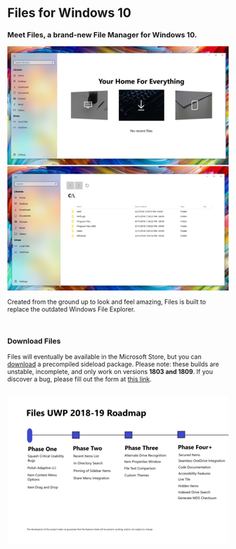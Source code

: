 <h1>Files for Windows 10</h1>
<h3>Meet Files, a brand-new File Manager for Windows 10.</h3>
<img src="Assets/FilesHome.PNG" width="800px">
<img src="Assets/FilesDrive.PNG" width="800px">
<p>Created from the ground up to look and feel amazing, Files is built to replace the outdated Windows File Explorer.</p>
<br>
<h3>Download Files</h3>
<p>Files will eventually be available in the Microsoft Store, but you can <a href="https://drive.google.com/drive/folders/1cXCNPNoJWLj59lBV0SPxb5x3HYjphOFy?usp=sharing">download</a> a precompiled sideload package. Please note: these builds are unstable, incomplete, and only work on versions <b>1803 and 1809</b>. If you discover a bug, please fill out the form at <a href="https://goo.gl/forms/Z4bfKhaJJ6lT3Tcu2">this link</a>.</p> 
<br>
<img src="Assets/FeatureMap_Files.png" width="800px">

